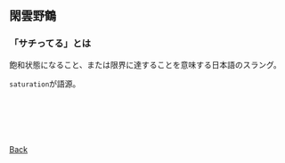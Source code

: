 ## 閑雲野鶴

### 「サチってる」とは

飽和状態になること、または限界に達することを意味する日本語のスラング。

`saturation`が語源。

<p style="margin-top: 100px;"></p>

[Back](./../../)
